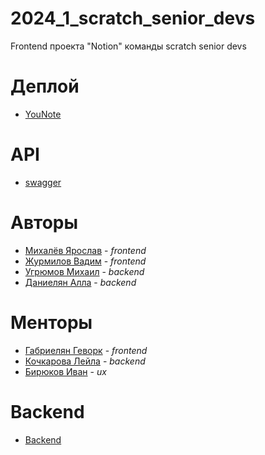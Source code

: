 # 2024_1_scratch_senior_devs

Frontend проекта "Notion" команды scratch senior devs

# Деплой
* [YouNote](http://you-note.ru:8010)

# API
* [swagger](http://you-note.ru:8080/api/swagger/index.html)

# Авторы
* [Михалёв Ярослав](https://github.com/YarikMix) - _frontend_
* [Журмилов Вадим](https://github.com/veglem) - _frontend_
* [Угрюмов Михаил](https://github.com/1mizhgun1) - _backend_
* [Даниелян Алла](https://github.com/Alladan04) - _backend_

# Менторы
* [Габриелян Геворк](https://github.com/Gev0rg) - _frontend_
* [Кочкарова Лейла](https://github.com/k-t-l-h) - _backend_
* [Бирюков Иван]() - _ux_

# Backend
* [Backend](https://github.com/go-park-mail-ru/2024_1_scratch_senior_devs)
